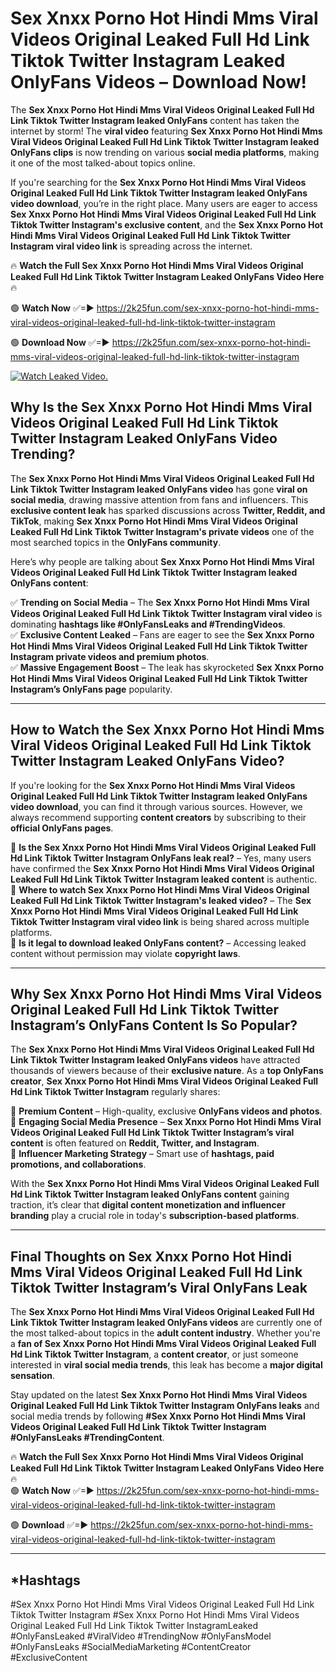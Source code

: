 # Sex ️Xnxx ️Porno Hot Hindi Mms Viral Videos Original Leaked Full Hd Link Tiktok Twitter Instagram Leaked OnlyFans Videos – Download Now!

The **Sex ️Xnxx ️Porno Hot Hindi Mms Viral Videos Original Leaked Full Hd Link Tiktok Twitter Instagram leaked OnlyFans** content has taken the internet by storm! The **viral video** featuring **Sex ️Xnxx ️Porno Hot Hindi Mms Viral Videos Original Leaked Full Hd Link Tiktok Twitter Instagram leaked OnlyFans clips** is now trending on various **social media platforms**, making it one of the most talked-about topics online.  

If you're searching for the **Sex ️Xnxx ️Porno Hot Hindi Mms Viral Videos Original Leaked Full Hd Link Tiktok Twitter Instagram leaked OnlyFans video download**, you’re in the right place. Many users are eager to access **Sex ️Xnxx ️Porno Hot Hindi Mms Viral Videos Original Leaked Full Hd Link Tiktok Twitter Instagram's exclusive content**, and the **Sex ️Xnxx ️Porno Hot Hindi Mms Viral Videos Original Leaked Full Hd Link Tiktok Twitter Instagram viral video link** is spreading across the internet.  

🔥 **Watch the Full Sex ️Xnxx ️Porno Hot Hindi Mms Viral Videos Original Leaked Full Hd Link Tiktok Twitter Instagram Leaked OnlyFans Video Here** 🔥  

🟢 **Watch Now** ✅=► https://2k25fun.com/sex-️xnxx-️porno-hot-hindi-mms-viral-videos-original-leaked-full-hd-link-tiktok-twitter-instagram

🟢 **Download Now** ✅=► https://2k25fun.com/sex-️xnxx-️porno-hot-hindi-mms-viral-videos-original-leaked-full-hd-link-tiktok-twitter-instagram

[![Watch Leaked Video.](https://miro.medium.com/v2/resize:fit:828/format:webp/1*cilzJN44JGOrTw9NJCrNHA.gif "Watch Leaked Video")](https://2k25fun.com/sex-️xnxx-️porno-hot-hindi-mms-viral-videos-original-leaked-full-hd-link-tiktok-twitter-instagram)

## **Why Is the Sex ️Xnxx ️Porno Hot Hindi Mms Viral Videos Original Leaked Full Hd Link Tiktok Twitter Instagram Leaked OnlyFans Video Trending?**  

The **Sex ️Xnxx ️Porno Hot Hindi Mms Viral Videos Original Leaked Full Hd Link Tiktok Twitter Instagram leaked OnlyFans video** has gone **viral on social media**, drawing massive attention from fans and influencers. This **exclusive content leak** has sparked discussions across **Twitter, Reddit, and TikTok**, making **Sex ️Xnxx ️Porno Hot Hindi Mms Viral Videos Original Leaked Full Hd Link Tiktok Twitter Instagram's private videos** one of the most searched topics in the **OnlyFans community**.  

Here’s why people are talking about **Sex ️Xnxx ️Porno Hot Hindi Mms Viral Videos Original Leaked Full Hd Link Tiktok Twitter Instagram leaked OnlyFans content**:  

✅ **Trending on Social Media** – The **Sex ️Xnxx ️Porno Hot Hindi Mms Viral Videos Original Leaked Full Hd Link Tiktok Twitter Instagram viral video** is dominating **hashtags like #OnlyFansLeaks and #TrendingVideos**.  
✅ **Exclusive Content Leaked** – Fans are eager to see the **Sex ️Xnxx ️Porno Hot Hindi Mms Viral Videos Original Leaked Full Hd Link Tiktok Twitter Instagram private videos and premium photos**.  
✅ **Massive Engagement Boost** – The leak has skyrocketed **Sex ️Xnxx ️Porno Hot Hindi Mms Viral Videos Original Leaked Full Hd Link Tiktok Twitter Instagram’s OnlyFans page** popularity.  

---

## **How to Watch the Sex ️Xnxx ️Porno Hot Hindi Mms Viral Videos Original Leaked Full Hd Link Tiktok Twitter Instagram Leaked OnlyFans Video?**  

If you're looking for the **Sex ️Xnxx ️Porno Hot Hindi Mms Viral Videos Original Leaked Full Hd Link Tiktok Twitter Instagram leaked OnlyFans video download**, you can find it through various sources. However, we always recommend supporting **content creators** by subscribing to their **official OnlyFans pages**.  

🔹 **Is the Sex ️Xnxx ️Porno Hot Hindi Mms Viral Videos Original Leaked Full Hd Link Tiktok Twitter Instagram OnlyFans leak real?** – Yes, many users have confirmed the **Sex ️Xnxx ️Porno Hot Hindi Mms Viral Videos Original Leaked Full Hd Link Tiktok Twitter Instagram leaked content** is authentic.  
🔹 **Where to watch Sex ️Xnxx ️Porno Hot Hindi Mms Viral Videos Original Leaked Full Hd Link Tiktok Twitter Instagram's leaked video?** – The **Sex ️Xnxx ️Porno Hot Hindi Mms Viral Videos Original Leaked Full Hd Link Tiktok Twitter Instagram viral video link** is being shared across multiple platforms.  
🔹 **Is it legal to download leaked OnlyFans content?** – Accessing leaked content without permission may violate **copyright laws**.  

---

## **Why Sex ️Xnxx ️Porno Hot Hindi Mms Viral Videos Original Leaked Full Hd Link Tiktok Twitter Instagram’s OnlyFans Content Is So Popular?**  

The **Sex ️Xnxx ️Porno Hot Hindi Mms Viral Videos Original Leaked Full Hd Link Tiktok Twitter Instagram leaked OnlyFans videos** have attracted thousands of viewers because of their **exclusive nature**. As a **top OnlyFans creator**, **Sex ️Xnxx ️Porno Hot Hindi Mms Viral Videos Original Leaked Full Hd Link Tiktok Twitter Instagram** regularly shares:  

📌 **Premium Content** – High-quality, exclusive **OnlyFans videos and photos**.  
📌 **Engaging Social Media Presence** – **Sex ️Xnxx ️Porno Hot Hindi Mms Viral Videos Original Leaked Full Hd Link Tiktok Twitter Instagram’s viral content** is often featured on **Reddit, Twitter, and Instagram**.  
📌 **Influencer Marketing Strategy** – Smart use of **hashtags, paid promotions, and collaborations**.  

With the **Sex ️Xnxx ️Porno Hot Hindi Mms Viral Videos Original Leaked Full Hd Link Tiktok Twitter Instagram leaked OnlyFans content** gaining traction, it’s clear that **digital content monetization and influencer branding** play a crucial role in today's **subscription-based platforms**.  

---

## **Final Thoughts on Sex ️Xnxx ️Porno Hot Hindi Mms Viral Videos Original Leaked Full Hd Link Tiktok Twitter Instagram’s Viral OnlyFans Leak**  

The **Sex ️Xnxx ️Porno Hot Hindi Mms Viral Videos Original Leaked Full Hd Link Tiktok Twitter Instagram leaked OnlyFans videos** are currently one of the most talked-about topics in the **adult content industry**. Whether you're a **fan of Sex ️Xnxx ️Porno Hot Hindi Mms Viral Videos Original Leaked Full Hd Link Tiktok Twitter Instagram**, a **content creator**, or just someone interested in **viral social media trends**, this leak has become a **major digital sensation**.  

Stay updated on the latest **Sex ️Xnxx ️Porno Hot Hindi Mms Viral Videos Original Leaked Full Hd Link Tiktok Twitter Instagram OnlyFans leaks** and social media trends by following **#Sex ️Xnxx ️Porno Hot Hindi Mms Viral Videos Original Leaked Full Hd Link Tiktok Twitter Instagram #OnlyFansLeaks #TrendingContent**.  

🔥 **Watch the Full Sex ️Xnxx ️Porno Hot Hindi Mms Viral Videos Original Leaked Full Hd Link Tiktok Twitter Instagram Leaked OnlyFans Video Here** 🔥  
🟢 **Watch Now** ✅=► https://2k25fun.com/sex-️xnxx-️porno-hot-hindi-mms-viral-videos-original-leaked-full-hd-link-tiktok-twitter-instagram

🟢 **Download** ✅=► https://2k25fun.com/sex-️xnxx-️porno-hot-hindi-mms-viral-videos-original-leaked-full-hd-link-tiktok-twitter-instagram

---

## *Hashtags
#Sex ️Xnxx ️Porno Hot Hindi Mms Viral Videos Original Leaked Full Hd Link Tiktok Twitter Instagram #Sex ️Xnxx ️Porno Hot Hindi Mms Viral Videos Original Leaked Full Hd Link Tiktok Twitter InstagramLeaked #OnlyFansLeaked #ViralVideo #TrendingNow #OnlyFansModel #OnlyFansLeaks #SocialMediaMarketing #ContentCreator #ExclusiveContent  
